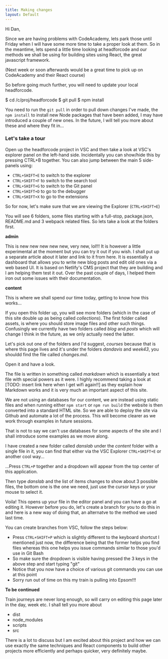 ```yaml
---
title: Making changes
layout: Default
---
```


Hi Dan,

Since we are having problems with CodeAcademy, lets park those until Friday when I will have some more time to take a proper look at them. So in the meantime, lets spend a little time looking at headforcode and our methods we shall be using for building sites using React, the great javascript framework.

(Next week or soon afterwards would be a great time to pick up on CodeAcademy and their React course)

So before going much further, you will need to update your local headforcode.

$ cd /c/proj/headforcode
$ git pull
$ npm install

You need to run the ``git pull`` in order to pull down changes I've made, the ``npm install`` to install new Node packages that have been added, I may have introduced a couple of new ones. In the future, I will tell you more about these and where they fit in...

### Let's take a tour

Open up the headforcode project in VSC and then take a look at VSC's explorer panel on the left-hand side. Incidentally you can show/hide this by pressing CTRL+B together. You can also jump between the main 5 side-panels using:

* ``CTRL+SHIFT+E`` to switch to the explorer
* ``CTRL+SHIFT+F`` to switch to the search tool
* ``CTRL+SHIFT+G`` to switch to the Git panel
* ``CTRL+SHIFT+D`` to go to the debugger
* ``CTRL+SHIFT+X`` to go to the extensions

So for now, let's make sure that we are viewing the Explorer (``CTRL+SHIFT+E``)

You will see 6 folders, some files starting with a full-stop, package.json, README.md and 3 webpack related files. So lets take a look at the folders first.

**admin**

This is new new new new new, very new, lol!!! It is however a little experimental at the moment but you can try it out if you wish. I shall put up a separate article about it later and link to it from here. It is essentially a dashboard that allows you to write new blog posts and edit old ones via a web based UI. It is based on Netlify's CMS project that they are building and I am helping them test it out. Over the past couple of days, I helped them iron out some issues with their documentation.

**content**

This is where we shall spend our time today, getting to know how this works...

If you open this folder up, you will see more folders (which in the case of this site double up as being called _collections_). The first folder called assets, is where you should store image files and other such things. Confusingly we currently have two folders called _blog_ and _posts_ which will change I think in the future, as we only actually need the latter.

Let's pick out one of the folders and I'd suggest, _courses_ because that is where this page lives and it's under the folders _dandavis_ and _week43_, you shouldd find the file called _changes.md_.

Open it and have a look.

The file is written in something called _markdown_ which is essentially a text file with special powers as it were. I highly recommend taking a look at [TODO: insert link here when I get wifi again!!] as they explain how Markdown works and it is very much an important aspect of this site.

We are not using an databases for our content, we are instead using static files and when running either ``npm start`` or ``npm run build`` the website is then converted into a standard HTML site. So we are able to deploy the site via Github and automate a lot of the process. This will become clearer as we work through examples in future sessions.

That is not to say we can't use databases for some aspects of the site and I shall introduce some examples as we move along.

I have created a new folder called _danslab_ under the _content_ folder with a single file in it, you can find that either via the VSC Explorer ``CTRL+SHIFT+E`` or another cool way...

...Press ``CTRL+P`` together and a dropdown will appear from the top center of this application. 

Then type _danslab_ and the list of items changes to show about 3 possible files, the bottom one is the one we need, just use the cursor keys or your mouse to select it.

Voila! This opens up your file in the editor panel and you can have a go at editing it. However before you do, let's create a branch for you to do this in and here is a new way of doing that, an alternatve to the method we used last time.

You can create branches from VSC, follow the steps below:

* Press ``CTRL+SHIFT+P`` which is slightly different to the keyboard shortcut I mentioned just now, the difference being that the former helps you find files whereas this one helps you issue commands similar to those you'd use in Git Bash
* So make sure the dropdown is visible having pressed the 3 keys in the above step and start typing "git"
* Notice that you now have a choice of various git commands you can use at this point
* Sorry run out of time on this my train is pulling into Epsom!!! 



**To be continued**

Train journeys are never long enough, so will carry on editing this page later in the day, week etc. I shall tell you more about

* dist
* node_modules
* scripts
* src

There is a lot to discuss but I am excited about this project and how we can use exactly the same techniques and React components to build other projects more efficiently and perhaps quicker, very definitely maybe.

